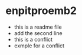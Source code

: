 # enpitproemb2

- this is a readme file
- add the second line
- this is a conflict
- exmple for a conflict
